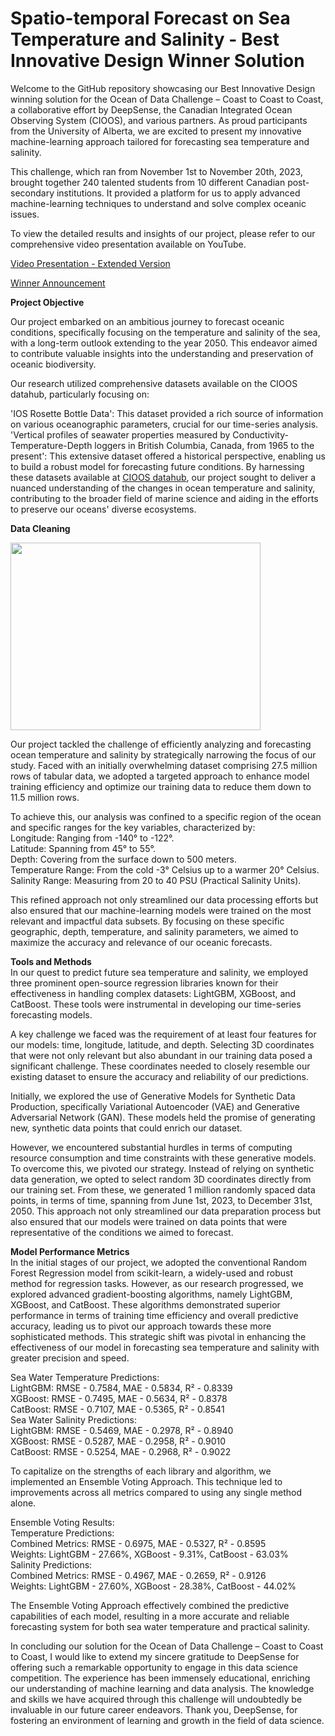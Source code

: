 # Spatio-temporal Forecast on Sea Temperature and Salinity - Best Innovative Design Winner Solution

Welcome to the GitHub repository showcasing our Best Innovative Design winning solution for the Ocean of Data Challenge – Coast to Coast to Coast, a collaborative effort by DeepSense, the Canadian Integrated Ocean Observing System (CIOOS), and various partners. As proud participants from the University of Alberta, we are excited to present my innovative machine-learning approach tailored for forecasting sea temperature and salinity.

This challenge, which ran from November 1st to November 20th, 2023, brought together 240 talented students from 10 different Canadian post-secondary institutions. It provided a platform for us to apply advanced machine-learning techniques to understand and solve complex oceanic issues.

To view the detailed results and insights of our project, please refer to our comprehensive video presentation available on YouTube.  

[Video Presentation - Extended Version](https://youtu.be/9YQ4zv3rX-A?si=EWHYAtuFVZEA7GbM)

[Winner Announcement](https://www.linkedin.com/feed/update/urn:li:activity:7135340703865315330/)  

**Project Objective**

Our project embarked on an ambitious journey to forecast oceanic conditions, specifically focusing on the temperature and salinity of the sea, with a long-term outlook extending to the year 2050. This endeavor aimed to contribute valuable insights into the understanding and preservation of oceanic biodiversity. 

Our research utilized comprehensive datasets available on the CIOOS datahub, particularly focusing on:

'IOS Rosette Bottle Data': This dataset provided a rich source of information on various oceanographic parameters, crucial for our time-series analysis.
'Vertical profiles of seawater properties measured by Conductivity-Temperature-Depth loggers in British Columbia, Canada, from 1965 to the present': This extensive dataset offered a historical perspective, enabling us to build a robust model for forecasting future conditions.
By harnessing these datasets available at [CIOOS datahub](https://explore.cioos.ca/?lang=en), our project sought to deliver a nuanced understanding of the changes in ocean temperature and salinity, contributing to the broader field of marine science and aiding in the efforts to preserve our oceans' diverse ecosystems.

**Data Cleaning**  

<img src="https://github.com/gjftns7220/Sea_temperature_and_salinity_prediction/assets/143769164/4f179767-4182-46a0-853d-51a214ee2b1f" width="400" height="300">

Our project tackled the challenge of efficiently analyzing and forecasting ocean temperature and salinity by strategically narrowing the focus of our study. Faced with an initially overwhelming dataset comprising 27.5 million rows of tabular data, we adopted a targeted approach to enhance model training efficiency and optimize our training data to reduce them down to 11.5 million rows.  

To achieve this, our analysis was confined to a specific region of the ocean and specific ranges for the key variables, characterized by:  
Longitude:         Ranging from -140° to -122°.  
Latitude:          Spanning from 45° to 55°.  
Depth:             Covering from the surface down to 500 meters.  
Temperature Range: From the cold -3° Celsius up to a warmer 20° Celsius.  
Salinity Range:    Measuring from 20 to 40 PSU (Practical Salinity Units).  

This refined approach not only streamlined our data processing efforts but also ensured that our machine-learning models were trained on the most relevant and impactful data subsets. By focusing on these specific geographic, depth, temperature, and salinity parameters, we aimed to maximize the accuracy and relevance of our oceanic forecasts.

**Tools and Methods**  
In our quest to predict future sea temperature and salinity, we employed three prominent open-source regression libraries known for their effectiveness in handling complex datasets: LightGBM, XGBoost, and CatBoost. These tools were instrumental in developing our time-series forecasting models.  

A key challenge we faced was the requirement of at least four features for our models: time, longitude, latitude, and depth. Selecting 3D coordinates that were not only relevant but also abundant in our training data posed a significant challenge. These coordinates needed to closely resemble our existing dataset to ensure the accuracy and reliability of our predictions.  

Initially, we explored the use of Generative Models for Synthetic Data Production, specifically Variational Autoencoder (VAE) and Generative Adversarial Network (GAN). These models held the promise of generating new, synthetic data points that could enrich our dataset.  

However, we encountered substantial hurdles in terms of computing resource consumption and time constraints with these generative models. To overcome this, we pivoted our strategy. Instead of relying on synthetic data generation, we opted to select random 3D coordinates directly from our training set. From these, we generated 1 million randomly spaced data points, in terms of time, spanning from June 1st, 2023, to December 31st, 2050. This approach not only streamlined our data preparation process but also ensured that our models were trained on data points that were representative of the conditions we aimed to forecast.  

**Model Performance Metrics**  
In the initial stages of our project, we adopted the conventional Random Forest Regression model from scikit-learn, a widely-used and robust method for regression tasks. However, as our research progressed, we explored advanced gradient-boosting algorithms, namely LightGBM, XGBoost, and CatBoost. These algorithms demonstrated superior performance in terms of training time efficiency and overall predictive accuracy, leading us to pivot our approach towards these more sophisticated methods. This strategic shift was pivotal in enhancing the effectiveness of our model in forecasting sea temperature and salinity with greater precision and speed.

Sea Water Temperature Predictions:  
LightGBM: RMSE - 0.7584, MAE - 0.5834, R² - 0.8339  
XGBoost: RMSE - 0.7495, MAE - 0.5634, R² - 0.8378  
CatBoost: RMSE - 0.7107, MAE - 0.5365, R² - 0.8541  
Sea Water Salinity Predictions:  
LightGBM: RMSE - 0.5469, MAE - 0.2978, R² - 0.8940  
XGBoost: RMSE - 0.5287, MAE - 0.2958, R² - 0.9010  
CatBoost: RMSE - 0.5254, MAE - 0.2968, R² - 0.9022  

To capitalize on the strengths of each library and algorithm, we implemented an Ensemble Voting Approach. This technique led to improvements across all metrics compared to using any single method alone.

Ensemble Voting Results:  
Temperature Predictions:  
Combined Metrics: RMSE - 0.6975, MAE - 0.5327, R² - 0.8595  
Weights: LightGBM - 27.66%, XGBoost - 9.31%, CatBoost - 63.03%  
Salinity Predictions:  
Combined Metrics: RMSE - 0.4967, MAE - 0.2659, R² - 0.9126  
Weights: LightGBM - 27.60%, XGBoost - 28.38%, CatBoost - 44.02%  

The Ensemble Voting Approach effectively combined the predictive capabilities of each model, resulting in a more accurate and reliable forecasting system for both sea water temperature and practical salinity.



In concluding our solution for the Ocean of Data Challenge – Coast to Coast to Coast, I would like to extend my sincere gratitude to DeepSense for offering such a remarkable opportunity to engage in this data science competition. The experience has been immensely educational, enriching our understanding of machine learning and data analysis. The knowledge and skills we have acquired through this challenge will undoubtedly be invaluable in our future career endeavors. Thank you, DeepSense, for fostering an environment of learning and growth in the field of data science.




